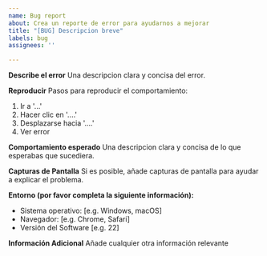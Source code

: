 ```yaml
---
name: Bug report
about: Crea un reporte de error para ayudarnos a mejorar
title: "[BUG] Descripcion breve"
labels: bug
assignees: ''

---
```


**Describe el error**
Una descripcion clara y concisa del error.

**Reproducir**
Pasos para reproducir el comportamiento:

1. Ir a '...'
2. Hacer clic en '....'
3. Desplazarse hacia '....'
4. Ver error

**Comportamiento esperado**
Una descripcion clara y concisa de lo que esperabas que sucediera.

**Capturas de Pantalla**
Si es posible, añade capturas de pantalla para ayudar a explicar el problema.

**Entorno (por favor completa la siguiente información):**

* Sistema operativo: [e.g. Windows, macOS]
* Navegador: [e.g. Chrome, Safari]
* Versión del Software [e.g. 22]

**Información Adicional**
Añade cualquier otra información relevante


